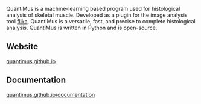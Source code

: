 

QuantiMus is a machine-learning based program used for histological analysis of skeletal muscle. Developed as a plugin for the image analysis tool [flika](https://flika-org.github.io/), QuantiMus is a versatile, fast, and precise to complete histological analysis. QuantiMus is written in Python and is open-source.

Website
-------
[quantimus.github.io](https://quantimus.github.io/)

Documentation
-------------
[quantimus.github.io/documentation](https://quantimus.github.io/documentation.html)
